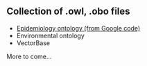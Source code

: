 ## Collection of .owl, .obo files
- [Epidemiology ontology (from Google code)](https://code.google.com/archive/p/epidemiology-ontology/)
- Environmental ontology
- VectorBase

More to come...
